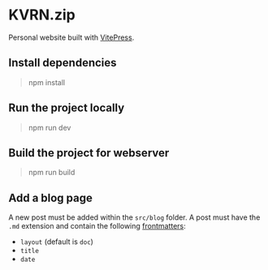 # KVRN.zip

Personal website built with [VitePress](https://vitepress.dev/).

## Install dependencies

> npm install

## Run the project locally

> npm run dev

## Build the project for webserver

> npm run build

## Add a blog page

A new post must be added within the `src/blog` folder. A post must have the `.md` extension and contain the following [frontmatters](https://vitepress.dev/guide/markdown#frontmatter):

- `layout` (default is `doc`)
- `title`
- `date`
